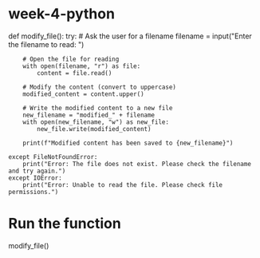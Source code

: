 # week-4-python
def modify_file():
    try:
        # Ask the user for a filename
        filename = input("Enter the filename to read: ")

        # Open the file for reading
        with open(filename, "r") as file:
            content = file.read()

        # Modify the content (convert to uppercase)
        modified_content = content.upper()

        # Write the modified content to a new file
        new_filename = "modified_" + filename
        with open(new_filename, "w") as new_file:
            new_file.write(modified_content)

        print(f"Modified content has been saved to {new_filename}")

    except FileNotFoundError:
        print("Error: The file does not exist. Please check the filename and try again.")
    except IOError:
        print("Error: Unable to read the file. Please check file permissions.")

# Run the function
modify_file()
